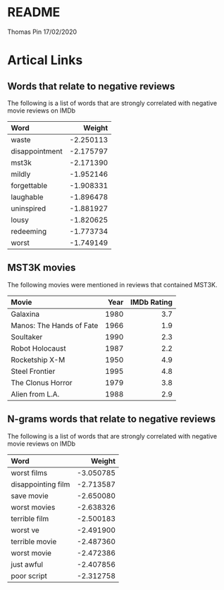 README
================
Thomas Pin
17/02/2020

# Artical Links

## Words that relate to negative reviews

The following is a list of words that are strongly correlated with
negative movie reviews on IMDb

| Word           |     Weight |
| :------------- | ---------: |
| waste          | \-2.250113 |
| disappointment | \-2.175797 |
| mst3k          | \-2.171390 |
| mildly         | \-1.952146 |
| forgettable    | \-1.908331 |
| laughable      | \-1.896478 |
| uninspired     | \-1.881927 |
| lousy          | \-1.820625 |
| redeeming      | \-1.773734 |
| worst          | \-1.749149 |

## MST3K movies

The following movies were mentioned in reviews that contained MST3K.

| Movie                    | Year | IMDb Rating |
| :----------------------- | ---: | ----------: |
| Galaxina                 | 1980 |         3.7 |
| Manos: The Hands of Fate | 1966 |         1.9 |
| Soultaker                | 1990 |         2.3 |
| Robot Holocaust          | 1987 |         2.2 |
| Rocketship X-M           | 1950 |         4.9 |
| Steel Frontier           | 1995 |         4.8 |
| The Clonus Horror        | 1979 |         3.8 |
| Alien from L.A.          | 1988 |         2.9 |

## N-grams words that relate to negative reviews

The following is a list of words that are strongly correlated with
negative movie reviews on IMDb

| Word               |     Weight |
| :----------------- | ---------: |
| worst films        | \-3.050785 |
| disappointing film | \-2.713587 |
| save movie         | \-2.650080 |
| worst movies       | \-2.638326 |
| terrible film      | \-2.500183 |
| worst ve           | \-2.491900 |
| terrible movie     | \-2.487360 |
| worst movie        | \-2.472386 |
| just awful         | \-2.407856 |
| poor script        | \-2.312758 |
